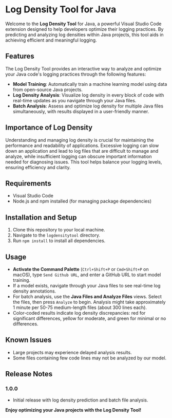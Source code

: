 # Log Density Tool for Java

Welcome to the **Log Density Tool** for Java, a powerful Visual Studio Code extension designed to help developers optimize their logging practices. By predicting and analyzing log densities within Java projects, this tool aids in achieving efficient and meaningful logging.

## Features

The Log Density Tool provides an interactive way to analyze and optimize your Java code's logging practices through the following features:

- **Model Training**: Automatically train a machine learning model using data from open-source Java projects.
- **Log Density Analysis**: Visualize log density in every block of code with real-time updates as you navigate through your Java files.
- **Batch Analysis**: Assess and optimize log density for multiple Java files simultaneously, with results displayed in a user-friendly manner.

## Importance of Log Density

Understanding and managing log density is crucial for maintaining the performance and readability of applications. Excessive logging can slow down an application and lead to log files that are difficult to manage and analyze, while insufficient logging can obscure important information needed for diagnosing issues. This tool helps balance your logging levels, ensuring efficiency and clarity.

## Requirements

- Visual Studio Code
- Node.js and npm installed (for managing package dependencies)

## Installation and Setup

1. Clone this repository to your local machine.
2. Navigate to the `logdensitytool` directory.
3. Run `npm install` to install all dependencies.

## Usage

- **Activate the Command Palette** (`Ctrl+Shift+P` or `Cmd+Shift+P` on macOS), type `Send Github URL`, and enter a GitHub URL to start model training.
- If a model exists, navigate through your Java files to see real-time log density annotations.
- For batch analysis, use the **Java Files and Analyze Files** views. Select the files, then press `Analyze` to begin. Analysis might take approximately 1 minute per 50-75 medium-length files (about 300 lines each).
- Color-coded results indicate log density discrepancies: red for significant differences, yellow for moderate, and green for minimal or no differences.

## Known Issues

- Large projects may experience delayed analysis results.
- Some files containing few code lines may not be analyzed by our model.

## Release Notes

### 1.0.0

- Initial release with log density prediction and batch file analysis.


**Enjoy optimizing your Java projects with the Log Density Tool!**
